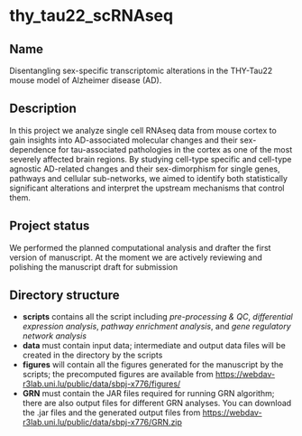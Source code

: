 # thy_tau22_scRNAseq

## Name
Disentangling sex-specific transcriptomic alterations in the THY-Tau22 mouse model of Alzheimer disease (AD).

## Description
In this project we analyze single cell RNAseq data from mouse cortex to gain insights into AD-associated molecular changes and their sex-dependence for tau-associated pathologies in the cortex as one of the most severely affected brain regions. By studying cell-type specific and cell-type agnostic AD-related changes and their sex-dimorphism for single genes, pathways and cellular sub-networks, we aimed to identify both statistically significant alterations and interpret the upstream mechanisms that control them.

## Project status
We performed the planned computational analysis and drafter the first version of manuscript. At the moment we are actively reviewing and polishing the manuscript draft for submission

## Directory structure

- **scripts** contains all the script including *pre-processing & QC*, *differential expression analysis*, *pathway enrichment analysis*, and *gene regulatory network analysis*
- **data** must contain input data; intermediate and output data files will be created in the directory by the scripts
- **figures** will contain all the figures generated for the manuscript by the scripts; the precomputed figures are available from https://webdav-r3lab.uni.lu/public/data/sbpj-x776/figures/
- **GRN** must contain the JAR files required for running GRN algorithm; there are also output files for different GRN analyses. You can download the .jar files and the generated output files from https://webdav-r3lab.uni.lu/public/data/sbpj-x776/GRN.zip
